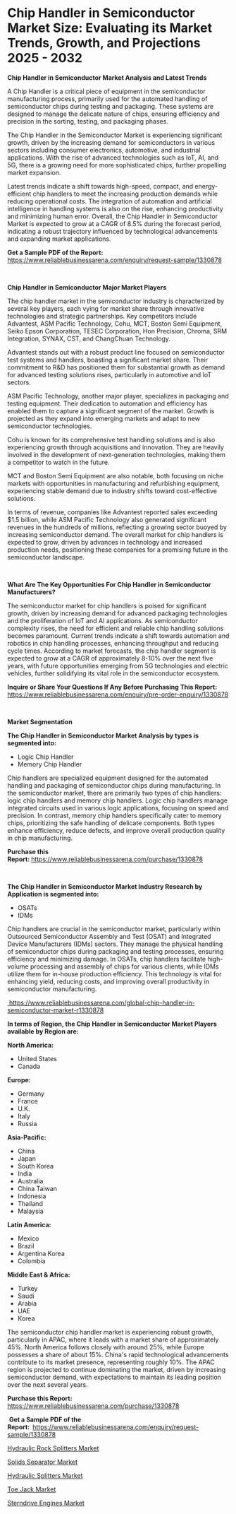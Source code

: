 <p><h1>Chip Handler in Semiconductor Market Size: Evaluating its Market Trends, Growth, and Projections 2025 - 2032</h1></p><p><strong>Chip Handler in Semiconductor Market Analysis and Latest Trends</strong></p>
<p><p>A Chip Handler is a critical piece of equipment in the semiconductor manufacturing process, primarily used for the automated handling of semiconductor chips during testing and packaging. These systems are designed to manage the delicate nature of chips, ensuring efficiency and precision in the sorting, testing, and packaging phases. </p><p>The Chip Handler in the Semiconductor Market is experiencing significant growth, driven by the increasing demand for semiconductors in various sectors including consumer electronics, automotive, and industrial applications. With the rise of advanced technologies such as IoT, AI, and 5G, there is a growing need for more sophisticated chips, further propelling market expansion. </p><p>Latest trends indicate a shift towards high-speed, compact, and energy-efficient chip handlers to meet the increasing production demands while reducing operational costs. The integration of automation and artificial intelligence in handling systems is also on the rise, enhancing productivity and minimizing human error. Overall, the Chip Handler in Semiconductor Market is expected to grow at a CAGR of 8.5% during the forecast period, indicating a robust trajectory influenced by technological advancements and expanding market applications.</p></p>
<p><strong>Get a Sample PDF of the Report:&nbsp;</strong> <a href="https://www.reliablebusinessarena.com/enquiry/request-sample/1330878?utm_campaign=3024&utm_medium=2&utm_source=Github&utm_content=ia&utm_term=26032025&utm_id=chip-handler-in-semiconductor">https://www.reliablebusinessarena.com/enquiry/request-sample/1330878</a></p>
<p>&nbsp;</p>
<p><strong>Chip Handler in Semiconductor Major Market Players</strong></p>
<p><p>The chip handler market in the semiconductor industry is characterized by several key players, each vying for market share through innovative technologies and strategic partnerships. Key competitors include Advantest, ASM Pacific Technology, Cohu, MCT, Boston Semi Equipment, Seiko Epson Corporation, TESEC Corporation, Hon Precision, Chroma, SRM Integration, SYNAX, CST, and ChangChuan Technology.</p><p>Advantest stands out with a robust product line focused on semiconductor test systems and handlers, boasting a significant market share. Their commitment to R&D has positioned them for substantial growth as demand for advanced testing solutions rises, particularly in automotive and IoT sectors.</p><p>ASM Pacific Technology, another major player, specializes in packaging and testing equipment. Their dedication to automation and efficiency has enabled them to capture a significant segment of the market. Growth is projected as they expand into emerging markets and adapt to new semiconductor technologies.</p><p>Cohu is known for its comprehensive test handling solutions and is also experiencing growth through acquisitions and innovation. They are heavily involved in the development of next-generation technologies, making them a competitor to watch in the future.</p><p>MCT and Boston Semi Equipment are also notable, both focusing on niche markets with opportunities in manufacturing and refurbishing equipment, experiencing stable demand due to industry shifts toward cost-effective solutions.</p><p>In terms of revenue, companies like Advantest reported sales exceeding $1.5 billion, while ASM Pacific Technology also generated significant revenues in the hundreds of millions, reflecting a growing sector buoyed by increasing semiconductor demand. The overall market for chip handlers is expected to grow, driven by advances in technology and increased production needs, positioning these companies for a promising future in the semiconductor landscape.</p></p>
<p>&nbsp;</p>
<p><strong>What Are The Key Opportunities For Chip Handler in Semiconductor Manufacturers?</strong></p>
<p><p>The semiconductor market for chip handlers is poised for significant growth, driven by increasing demand for advanced packaging technologies and the proliferation of IoT and AI applications. As semiconductor complexity rises, the need for efficient and reliable chip handling solutions becomes paramount. Current trends indicate a shift towards automation and robotics in chip handling processes, enhancing throughput and reducing cycle times. According to market forecasts, the chip handler segment is expected to grow at a CAGR of approximately 8-10% over the next five years, with future opportunities emerging from 5G technologies and electric vehicles, further solidifying its vital role in the semiconductor ecosystem.</p></p>
<p><strong>Inquire or Share Your Questions If Any Before Purchasing This Report:</strong> <a href="https://www.reliablebusinessarena.com/enquiry/pre-order-enquiry/1330878?utm_campaign=3024&utm_medium=2&utm_source=Github&utm_content=ia&utm_term=26032025&utm_id=chip-handler-in-semiconductor">https://www.reliablebusinessarena.com/enquiry/pre-order-enquiry/1330878</a></p>
<p>&nbsp;</p>
<p><strong>Market Segmentation</strong></p>
<p><strong>The Chip Handler in Semiconductor Market Analysis by types is segmented into:</strong></p>
<p><ul><li>Logic Chip Handler</li><li>Memory Chip Handler</li></ul></p>
<p><p>Chip handlers are specialized equipment designed for the automated handling and packaging of semiconductor chips during manufacturing. In the semiconductor market, there are primarily two types of chip handlers: logic chip handlers and memory chip handlers. Logic chip handlers manage integrated circuits used in various logic applications, focusing on speed and precision. In contrast, memory chip handlers specifically cater to memory chips, prioritizing the safe handling of delicate components. Both types enhance efficiency, reduce defects, and improve overall production quality in chip manufacturing.</p></p>
<p><strong>Purchase this Report:&nbsp;</strong><a href="https://www.reliablebusinessarena.com/purchase/1330878?utm_campaign=3024&utm_medium=2&utm_source=Github&utm_content=ia&utm_term=26032025&utm_id=chip-handler-in-semiconductor">https://www.reliablebusinessarena.com/purchase/1330878</a></p>
<p>&nbsp;</p>
<p><strong>The Chip Handler in Semiconductor Market Industry Research by Application is segmented into:</strong></p>
<p><ul><li>OSATs</li><li>IDMs</li></ul></p>
<p><p>Chip handlers are crucial in the semiconductor market, particularly within Outsourced Semiconductor Assembly and Test (OSAT) and Integrated Device Manufacturers (IDMs) sectors. They manage the physical handling of semiconductor chips during packaging and testing processes, ensuring efficiency and minimizing damage. In OSATs, chip handlers facilitate high-volume processing and assembly of chips for various clients, while IDMs utilize them for in-house production efficiency. This technology is vital for enhancing yield, reducing costs, and improving overall productivity in semiconductor manufacturing.</p></p>
<p><a href="https://www.reliablebusinessarena.com/global-chip-handler-in-semiconductor-market-r1330878?utm_campaign=3024&utm_medium=2&utm_source=Github&utm_content=ia&utm_term=26032025&utm_id=chip-handler-in-semiconductor">&nbsp;https://www.reliablebusinessarena.com/global-chip-handler-in-semiconductor-market-r1330878</a></p>
<p><strong>In terms of Region, the Chip Handler in Semiconductor Market Players available by Region are:</strong></p>
<p>
    <p> <strong> North America: </strong>
        <ul>
            <li>United States</li>
            <li>Canada</li>
        </ul>
        </p> 
    <p> <strong> Europe: </strong>
        <ul>
            <li>Germany</li>
            <li>France</li>
            <li>U.K.</li>
            <li>Italy</li>
            <li>Russia</li>
        </ul>
        </p> 
    <p> <strong> Asia-Pacific: </strong>
        <ul>
            <li>China</li>
            <li>Japan</li>
            <li>South Korea</li>
            <li>India</li>
            <li>Australia</li>
            <li>China Taiwan</li>
            <li>Indonesia</li>
            <li>Thailand</li>
            <li>Malaysia</li>
        </ul>
        </p> 
    <p> <strong> Latin America: </strong>
        <ul>
            <li>Mexico</li>
            <li>Brazil</li>
            <li>Argentina Korea</li>
            <li>Colombia</li>
        </ul>
        </p> 
    <p> <strong> Middle East & Africa: </strong>
        <ul>
            <li>Turkey</li>
            <li>Saudi</li>
            <li>Arabia</li>
            <li>UAE</li>
            <li>Korea</li>
        </ul>
    </p>
    </p>
<p><p>The semiconductor chip handler market is experiencing robust growth, particularly in APAC, where it leads with a market share of approximately 45%. North America follows closely with around 25%, while Europe possesses a share of about 15%. China's rapid technological advancements contribute to its market presence, representing roughly 10%. The APAC region is projected to continue dominating the market, driven by increasing semiconductor demand, with expectations to maintain its leading position over the next several years.</p></p>
<p><strong>Purchase this Report: </strong><a href="https://www.reliablebusinessarena.com/purchase/1330878?utm_campaign=3024&utm_medium=2&utm_source=Github&utm_content=ia&utm_term=26032025&utm_id=chip-handler-in-semiconductor">https://www.reliablebusinessarena.com/purchase/1330878</a></p>
<p>&nbsp;<strong>Get a Sample PDF of the Report:&nbsp;&nbsp;</strong><a href="https://www.reliablebusinessarena.com/enquiry/request-sample/1330878?utm_campaign=3024&utm_medium=2&utm_source=Github&utm_content=ia&utm_term=26032025&utm_id=chip-handler-in-semiconductor">https://www.reliablebusinessarena.com/enquiry/request-sample/1330878</a></p>
<p><strong></strong></p>
<p><p><a href="https://www.linkedin.com/pulse/hydraulic-rock-splitters-market-analysis-featuringgrowth-andindustry-lvvdf?utm_campaign=3024&utm_medium=2&utm_source=Github&utm_content=ia&utm_term=26032025&utm_id=chip-handler-in-semiconductor">Hydraulic Rock Splitters Market</a></p><p><a href="https://www.linkedin.com/pulse/solids-separator-market-report-analyzing-competitive-dynamics-ukjdf?utm_campaign=3024&utm_medium=2&utm_source=Github&utm_content=ia&utm_term=26032025&utm_id=chip-handler-in-semiconductor">Solids Separator Market</a></p><p><a href="https://www.linkedin.com/pulse/significant-growth-expected-hydraulic-splitters-market-projected-1aqef?utm_campaign=3024&utm_medium=2&utm_source=Github&utm_content=ia&utm_term=26032025&utm_id=chip-handler-in-semiconductor">Hydraulic Splitters Market</a></p><p><a href="https://www.linkedin.com/pulse/stakeholders-can-gain-insights-toe-jack-market-growth-trajectory-awyuf?utm_campaign=3024&utm_medium=2&utm_source=Github&utm_content=ia&utm_term=26032025&utm_id=chip-handler-in-semiconductor">Toe Jack Market</a></p><p><a href="https://www.linkedin.com/pulse/sterndrive-engines-market-dynamics-59-cagr-growth-key-drivers-viz4f?utm_campaign=3024&utm_medium=2&utm_source=Github&utm_content=ia&utm_term=26032025&utm_id=chip-handler-in-semiconductor">Sterndrive Engines Market</a></p></p>